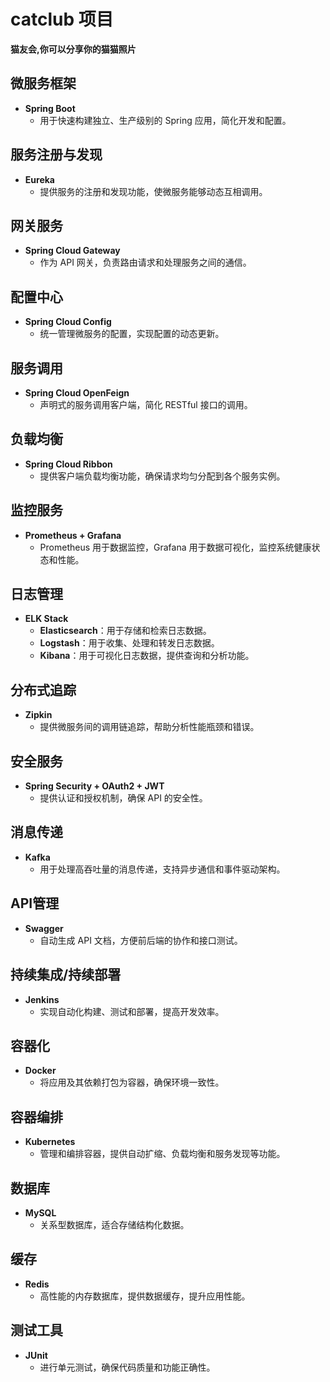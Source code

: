 # catclub 项目
**猫友会,你可以分享你的猫猫照片**

## 微服务框架
- **Spring Boot**
    - 用于快速构建独立、生产级别的 Spring 应用，简化开发和配置。

## 服务注册与发现
- **Eureka**
    - 提供服务的注册和发现功能，使微服务能够动态互相调用。

## 网关服务
- **Spring Cloud Gateway**
    - 作为 API 网关，负责路由请求和处理服务之间的通信。

## 配置中心
- **Spring Cloud Config**
    - 统一管理微服务的配置，实现配置的动态更新。

## 服务调用
- **Spring Cloud OpenFeign**
    - 声明式的服务调用客户端，简化 RESTful 接口的调用。

## 负载均衡
- **Spring Cloud Ribbon**
    - 提供客户端负载均衡功能，确保请求均匀分配到各个服务实例。

## 监控服务
- **Prometheus + Grafana**
    - Prometheus 用于数据监控，Grafana 用于数据可视化，监控系统健康状态和性能。

## 日志管理
- **ELK Stack**
    - **Elasticsearch**：用于存储和检索日志数据。
    - **Logstash**：用于收集、处理和转发日志数据。
    - **Kibana**：用于可视化日志数据，提供查询和分析功能。

## 分布式追踪
- **Zipkin**
    - 提供微服务间的调用链追踪，帮助分析性能瓶颈和错误。

## 安全服务
- **Spring Security + OAuth2 + JWT**
    - 提供认证和授权机制，确保 API 的安全性。

## 消息传递
- **Kafka**
    - 用于处理高吞吐量的消息传递，支持异步通信和事件驱动架构。

## API管理
- **Swagger**
    - 自动生成 API 文档，方便前后端的协作和接口测试。

## 持续集成/持续部署
- **Jenkins**
    - 实现自动化构建、测试和部署，提高开发效率。

## 容器化
- **Docker**
    - 将应用及其依赖打包为容器，确保环境一致性。

## 容器编排
- **Kubernetes**
    - 管理和编排容器，提供自动扩缩、负载均衡和服务发现等功能。

## 数据库
- **MySQL**
    - 关系型数据库，适合存储结构化数据。

## 缓存
- **Redis**
    - 高性能的内存数据库，提供数据缓存，提升应用性能。

## 测试工具
- **JUnit**
    - 进行单元测试，确保代码质量和功能正确性。
